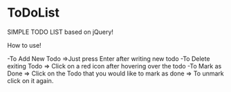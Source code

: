 # ToDoList

SIMPLE TODO LIST based on jQuery!

How to use!

  -To Add New Todo
    =>Just press Enter after writing new todo 
  -To Delete exiting Todo
    => Click on a red icon after hovering over the todo
  -To Mark as Done
    => Click on the Todo that you would like to mark as done
    => To unmark click on it again.
